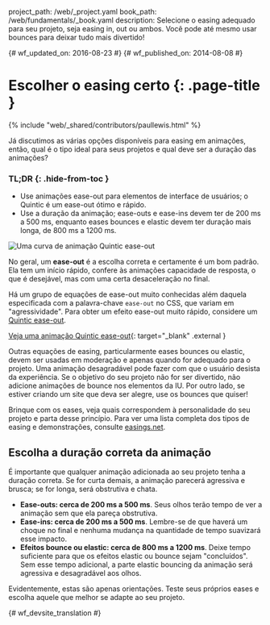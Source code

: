 project_path: /web/_project.yaml
book_path: /web/fundamentals/_book.yaml
description: Selecione o easing adequado para seu projeto, seja easing in, out ou ambos. Você pode até mesmo usar bounces para deixar tudo mais divertido!

{# wf_updated_on: 2016-08-23 #}
{# wf_published_on: 2014-08-08 #}

# Escolher o easing certo {: .page-title }

{% include "web/_shared/contributors/paullewis.html" %}

Já discutimos as várias opções disponíveis para easing em animações, então, qual é o tipo ideal para seus projetos e qual deve ser a duração das animações?

### TL;DR {: .hide-from-toc }
* Use animações ease-out para elementos de interface de usuários; o Quintic é um ease-out ótimo e rápido.
* Use a duração da animação; ease-outs e ease-ins devem ter de 200 ms a 500 ms, enquanto eases bounces e elastic devem ter duração mais longa, de 800 ms a 1200 ms.


<img src="images/quintic-ease-out-markers.png" alt="Uma curva de animação Quintic ease-out" style="max-width: 300px" class="attempt-right"/>

No geral, um **ease-out** é a escolha correta e certamente é um bom padrão. Ela tem um início rápido, confere às animações capacidade de resposta, o que é desejável, mas com uma certa desaceleração no final.

Há um grupo de equações de ease-out muito conhecidas além daquela especificada com a palavra-chave `ease-out` no CSS, que variam em "agressividade". Para obter um efeito ease-out muito rápido, considere um [Quintic ease-out](http://easings.net/#easeOutQuint).


[Veja uma animação Quintic ease-out](https://googlesamples.github.io/web-fundamentals/fundamentals/design-and-ui/animations/box-move-quintic-ease-out.html){: target="_blank" .external }

Outras equações de easing, particularmente eases bounces ou elastic, devem ser usadas em moderação e apenas quando for adequado para o projeto. Uma animação desagradável pode fazer com que o usuário desista da experiência. Se o objetivo do seu projeto não for ser divertido, não adicione animações de bounce nos elementos da IU. Por outro lado, se estiver criando um site que deva ser alegre, use os bounces que quiser!

Brinque com os eases, veja quais correspondem à personalidade do seu projeto e parta desse princípio. Para ver uma lista completa dos tipos de easing e demonstrações, consulte [easings.net](http://easings.net).

## Escolha a duração correta da animação

É importante que qualquer animação adicionada ao seu projeto tenha a duração correta. Se for curta demais, a animação parecerá agressiva e brusca; se for longa, será obstrutiva e chata.

* **Ease-outs: cerca de 200 ms a 500 ms**. Seus olhos terão tempo de ver a animação sem que ela pareça obstrutiva.
* **Ease-ins: cerca de 200 ms a 500 ms**. Lembre-se de que haverá um choque no final e nenhuma mudança na quantidade de tempo suavizará esse impacto.
* **Efeitos bounce ou elastic: cerca de 800 ms a 1200 ms**. Deixe tempo suficiente para que os efeitos elastic ou bounce sejam "concluídos". Sem esse tempo adicional, a parte elastic bouncing da animação será agressiva e desagradável aos olhos.

Evidentemente, estas são apenas orientações. Teste seus próprios eases e escolha aquele que melhor se adapte ao seu projeto.




{# wf_devsite_translation #}
